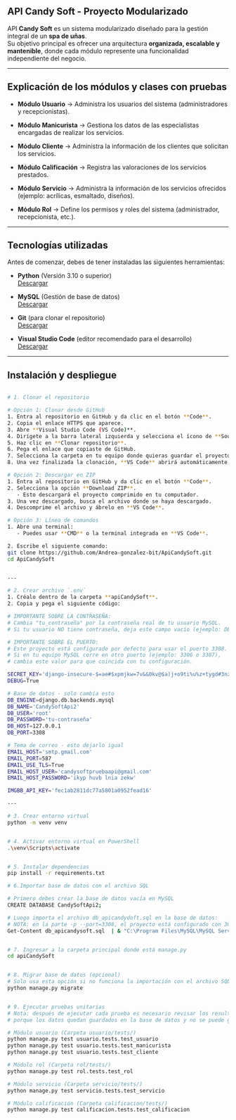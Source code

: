## API Candy Soft - Proyecto Modularizado  

API **Candy Soft** es un sistema modularizado diseñado para la gestión integral de un **spa de uñas**.  
Su objetivo principal es ofrecer una arquitectura **organizada, escalable y mantenible**, donde cada módulo represente una funcionalidad independiente del negocio.  

---

## Explicación de los módulos y clases con pruebas  

- **Módulo Usuario** → Administra los usuarios del sistema (administradores y recepcionistas).  
- **Módulo Manicurista** → Gestiona los datos de las especialistas encargadas de realizar los servicios.  
- **Módulo Cliente** → Administra la información de los clientes que solicitan los servicios.  

- **Módulo Calificación** → Registra las valoraciones de los servicios prestados.  
- **Módulo Servicio** → Administra la información de los servicios ofrecidos (ejemplo: acrílicas, esmaltado, diseños).  
- **Módulo Rol** → Define los permisos y roles del sistema (administrador, recepcionista, etc.).  

---

## Tecnologías utilizadas  

Antes de comenzar, debes de tener instaladas las siguientes herramientas:  

- **Python** (Versión 3.10 o superior)   
  [Descargar](https://www.python.org/downloads/)  

- **MySQL** (Gestión de base de datos)  
  [Descargar](https://dev.mysql.com/downloads/)  

- **Git** (para clonar el repositorio)  
  [Descargar](https://git-scm.com/downloads)  

- **Visual Studio Code** (editor recomendado para el desarrollo)  
  [Descargar](https://code.visualstudio.com/download)  

---

## Instalación y despliegue
```bash

# 1. Clonar el repositorio  

# Opción 1: Clonar desde GitHub  
1. Entra al repositorio en GitHub y da clic en el botón **Code**.  
2. Copia el enlace HTTPS que aparece.  
3. Abre **Visual Studio Code (VS Code)**.  
4. Dirígete a la barra lateral izquierda y selecciona el ícono de **Source Control**.  
5. Haz clic en **Clonar repositorio**.  
6. Pega el enlace que copiaste de GitHub.  
7. Selecciona la carpeta en tu equipo donde quieras guardar el proyecto.  
8. Una vez finalizada la clonación, **VS Code** abrirá automáticamente el proyecto.  

# Opción 2: Descargar en ZIP  
1. Entra al repositorio en GitHub y da clic en el botón **Code**.  
2. Selecciona la opción **Download ZIP**.  
   - Esto descargará el proyecto comprimido en tu computador.  
3. Una vez descargado, busca el archivo donde se haya descargado. 
4. Descomprime el archivo y ábrelo en **VS Code**. 

# Opción 3: Línea de comandos  
1. Abre una terminal:  
   - Puedes usar **CMD** o la terminal integrada en **VS Code**.  

2. Escribe el siguiente comando:  
git clone https://github.com/Andrea-gonzalez-bit/ApiCandySoft.git
cd ApiCandySoft


---

# 2. Crear archivo `.env`
1. Créalo dentro de la carpeta **apiCandySoft**.  
2. Copia y pega el siguiente código:  

# IMPORTANTE SOBRE LA CONTRASEÑA:
# Cambia "tu_contraseña" por la contraseña real de tu usuario MySQL.
# Si tu usuario NO tiene contraseña, deja este campo vacío (ejemplo: DB_PASSWORD=).

# IMPORTANTE SOBRE EL PUERTO:
# Este proyecto está configurado por defecto para usar el puerto 3308.
# Si en tu equipo MySQL corre en otro puerto (ejemplo: 3306 o 3307),
# cambia este valor para que coincida con tu configuración.

SECRET_KEY='django-insecure-$=ae#$xpmjkw=7v&&0kv@$a)j+o9ti%u%z+tygd#3nzju=pajc'
DEBUG=True

# Base de datos - solo cambia esto
DB_ENGINE=django.db.backends.mysql
DB_NAME='CandySoftApi2'
DB_USER='root'
DB_PASSWORD='tu-contraseña'
DB_HOST=127.0.0.1
DB_PORT=3308

# Tema de correo - esto dejarlo igual
EMAIL_HOST='smtp.gmail.com'
EMAIL_PORT=587
EMAIL_USE_TLS=True
EMAIL_HOST_USER='candysoftpruebaapi@gmail.com'
EMAIL_HOST_PASSWORD='ikyp huvb lnia zekw'

IMGBB_API_KEY='fec1ab2811dc77a5801a0952fead16'

---

# 3. Crear entorno virtual
python -m venv venv


# 4. Activar entorno virtual en PowerShell 
.\venv\Scripts\activate


# 5. Instalar dependencias
pip install -r requirements.txt

# 6.Importar base de datos con el archivo SQL

# Primero debes crear la base de datos vacía en MySQL
CREATE DATABASE CandySoftApi2;

# Luego importa el archivo db_apicandydoft.sql en la base de datos:
# NOTA: en la parte -p --port=3308, el proyecto está configurado con 3007, si su MySQL corre 3307 o 3306, +6lo debes de cambiar
Get-Content db_apicandysoft.sql  | & "C:\Program Files\MySQL\MySQL Server 8.0\bin\mysql.exe" -u root -p --port=3308 CandySoftApi2 


# 7. Ingresar a la carpeta principal donde está manage.py
cd apiCandySoft


# 8. Migrar base de datos (opcional)
# Solo usa esta opción si no funciona la importación con el archivo SQL.
python manage.py migrate


# 9. Ejecutar pruebas unitarias
# Nota: después de ejecutar cada prueba es necesario revisar los resultados
# porque los datos quedan guardados en la base de datos y no se puede guardar el mismo dato dos veces.

# Módulo usuario (Carpeta usuario/tests/)
python manage.py test usuario.tests.test_usuario
python manage.py test usuario.tests.test_manicurista
python manage.py test usuario.tests.test_cliente

# Módulo rol (Carpeta rol/tests/)
python manage.py test rol.tests.test_rol

# Módulo servicio (Carpeta servicio/tests/)
python manage.py test servicio.tests.test_servicio

# Módulo calificación (Carpeta calificacion/tests/)
python manage.py test calificacion.tests.test_calificacion







